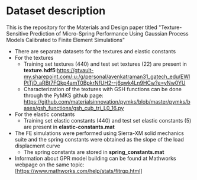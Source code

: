# Dataset description
This is the repository for the Materials and Design paper titled "Texture-Sensitive Prediction of Micro-Spring Performance Using Gaussian Process Models Calibrated to Finite Element Simulations"
* There are separate datasets for the textures and elastic constants
* For the textures
  * Training set textures (440) and test set textures (22) are present in **texture.hdf5**:https://gtvault-my.sharepoint.com/:u:/g/personal/avenkatraman31_gatech_edu/EWlPtTjD_aRBt7FQkp4amT0BpkrNfUH2--j6qwk4Ln9HCw?e=yNw0YU
  * Characterization of the textures with GSH functions can be done through the PyMKS github page: https://github.com/materialsinnovation/pymks/blob/master/pymks/bases/gsh_functions/gsh_cub_tri_L0_16.py
* For the elastic constants
  * Training set elastic constants (440) and test set elastic constants (5) are present in **elastic-constants.mat**
* The FE simulations were performed using Sierra-XM solid mechanics suite and the spring constants were obtained as the slope of the load displacment curve
  * The spring constants are stored in **spring_constants.mat**
* Information about GPR model building can be found at Mathworks webpage on the same topic: [https://www.mathworks.com/help/stats/fitrgp.html]
